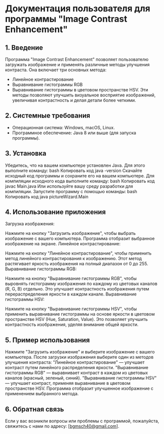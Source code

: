 # Документация пользователя для программы "Image Contrast Enhancement"
## 1. Введение
Программа "Image Contrast Enhancement" позволяет пользователю загружать изображение и применять различные методы улучшения контраста. 
Она включает три основных метода:
- Линейное контрастирование
- Выравнивание гистограммы RGB
- Выравнивание гистограммы в цветовом пространстве HSV.
Эти методы позволяют улучшить визуальное восприятие изображений, увеличивая контрастность и делая детали более четкими.

## 2. Системные требования
- Операционная система: Windows, macOS, Linux.
- Программное обеспечение: Java 8 или выше (для запуска программы).
## 3. Установка
Убедитесь, что на вашем компьютере установлен Java. Для этого выполните команду:
bash
Копировать код
java -version
Скачайте исходный код программы и сохраните его на вашем компьютере.
Для компиляции исходного кода выполните команду:
bash
Копировать код
javac Main.java
Или используйте вашу среду разработки для компиляции.
Запустите программу с помощью команды:
bash
Копировать код
java pictureWizard.Main
## 4. Использование приложения
Загрузка изображения:

Нажмите на кнопку "Загрузить изображение", чтобы выбрать изображение с вашего компьютера.
Программа отобразит выбранное изображение на экране.
Линейное контрастирование:

Нажмите на кнопку "Линейное контрастирование", чтобы применить метод линейного контрастирования к изображению. Этот метод растягивает яркость изображения на полный диапазон от 0 до 255.
Выравнивание гистограммы RGB:

Нажмите на кнопку "Выравнивание гистограммы RGB", чтобы выровнять гистограмму изображения по каждому из цветовых каналов (R, G, B) отдельно. Это улучшает контрастность изображения путем перераспределения яркости в каждом канале.
Выравнивание гистограммы HSV:

Нажмите на кнопку "Выравнивание гистограммы HSV", чтобы применить выравнивание гистограммы на основе яркости в цветовом пространстве HSV (Hue, Saturation, Value). Это позволяет улучшить контрастность изображения, уделяя внимание общей яркости.
## 5. Пример использования
Нажмите "Загрузить изображение" и выберите изображение с вашего компьютера.
После загрузки изображения выберите один из методов улучшения контраста:
"Линейное контрастирование" — улучшает контраст путем линейного распределения яркости.
"Выравнивание гистограммы RGB" — выравнивает контраст в каждом из цветовых каналов (красный, зеленый, синий).
"Выравнивание гистограммы HSV" — улучшает контраст, применяя выравнивание в цветовом пространстве HSV.
Программа отобразит улучшенное изображение с применением выбранного метода.
## 6. Обратная связь
Если у вас возникли вопросы или проблемы с программой, пожалуйста, свяжитесь с нами по адресу: [bgmsch40@gmail.com].

